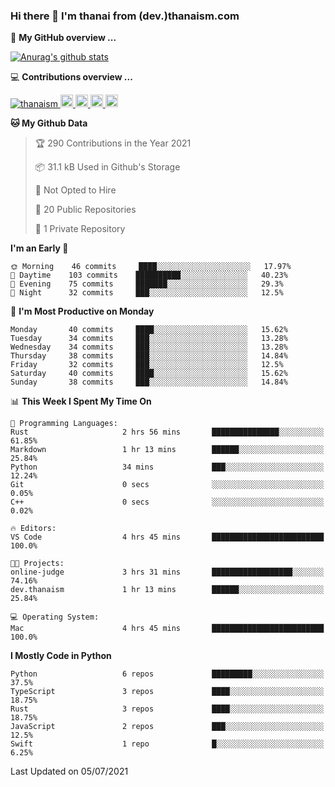 ### Hi there 👋 I'm thanai from (dev.)thanaism.com

<!-- バッジ関連 -->
<!--
メイン：https://shields.io/category/social
GitHub view：https://github.com/antonkomarev/github-profile-views-counter
Qiita contributions：https://qiita.com/mikkame/items/f2c60d9caf8a8e38ec50
 -->

🍎 **My GitHub overview ...**

<!-- GitHubトロフィー -->
<!--
https://github.com/ryo-ma/github-profile-trophy
 -->

<!-- [![trophy](https://github-profile-trophy.vercel.app/?username=thanaism)](https://github.com/thanaism/thanaism) -->

<!-- GitHubステータス -->
<!--
https://github.com/anuraghazra/github-readme-stats
 -->

[![Anurag's github stats](https://github-readme-stats.vercel.app/api?username=thanaism&count_private=true&show_icons=true)](https://github.com/thanaism/thanaism)

<!-- [![ReadMe Card](https://github-readme-stats.vercel.app/api/pin/?username=thanaism&repo=thanaism)](https://github.com/thanaism/thanaism) -->

<!-- Skill icons -->
<!--
https://rahuldkjain.github.io/gh-profile-readme-generator/
 -->

💻 **Contributions overview ...**

<p align="left">

  <a href="https://github.com/thanaism/thanaism/">
    <img src="https://komarev.com/ghpvc/?username=thanaism" alt="thanaism" />
  </a>
  <a href="http://twitter.com/okinawa__noodle">
    <img height="20" src="https://img.shields.io/twitter/follow/okinawa__noodle?label=Twitter&logo=twitter&style=flat" />
  </a>
  <a href="https://github.com/thanaism">
    <img height="20" src="https://img.shields.io/github/followers/thanaism?label=follow&logo=github&style=flat" />
  </a>
  <!-- <a href="https://www.reddit.com/user/thanaism">
    <img height="20" src="https://img.shields.io/reddit/user-karma/combined/thanaism?label=Reddit&logo=reddit&style=flat" />
  </a>
  <a href="https://stackoverflow.com/users/5720201/thanaism">
    <img height="20" src="https://img.shields.io/stackexchange/stackoverflow/r/5720201?label=StackOverflow&logo=stack-overflow&style=flat" /> -->
  </a>
  <a href="http://qiita.com/thanai">
    <img height="20" src="https://qiita-badge.apiapi.app/s/thanai/posts.svg" />
  </a>
  <//qiita.com/thanai">
    <img height="20" src="https://qiita-badge.apiapi.app/s/thanai/contributions.svg" />
  </a>
</p>

<!--START_SECTION:waka-->
**🐱 My Github Data** 

> 🏆 290 Contributions in the Year 2021
 > 
> 📦 31.1 kB Used in Github's Storage 
 > 
> 🚫 Not Opted to Hire
 > 
> 📜 20 Public Repositories 
 > 
> 🔑 1 Private Repository 
 > 
**I'm an Early 🐤** 

```text
🌞 Morning    46 commits     ████░░░░░░░░░░░░░░░░░░░░░   17.97% 
🌆 Daytime    103 commits    ██████████░░░░░░░░░░░░░░░   40.23% 
🌃 Evening    75 commits     ███████░░░░░░░░░░░░░░░░░░   29.3% 
🌙 Night      32 commits     ███░░░░░░░░░░░░░░░░░░░░░░   12.5%

```
📅 **I'm Most Productive on Monday** 

```text
Monday       40 commits     ████░░░░░░░░░░░░░░░░░░░░░   15.62% 
Tuesday      34 commits     ███░░░░░░░░░░░░░░░░░░░░░░   13.28% 
Wednesday    34 commits     ███░░░░░░░░░░░░░░░░░░░░░░   13.28% 
Thursday     38 commits     ███░░░░░░░░░░░░░░░░░░░░░░   14.84% 
Friday       32 commits     ███░░░░░░░░░░░░░░░░░░░░░░   12.5% 
Saturday     40 commits     ████░░░░░░░░░░░░░░░░░░░░░   15.62% 
Sunday       38 commits     ███░░░░░░░░░░░░░░░░░░░░░░   14.84%

```


📊 **This Week I Spent My Time On** 

```text
💬 Programming Languages: 
Rust                     2 hrs 56 mins       ███████████████░░░░░░░░░░   61.85% 
Markdown                 1 hr 13 mins        ██████░░░░░░░░░░░░░░░░░░░   25.84% 
Python                   34 mins             ███░░░░░░░░░░░░░░░░░░░░░░   12.24% 
Git                      0 secs              ░░░░░░░░░░░░░░░░░░░░░░░░░   0.05% 
C++                      0 secs              ░░░░░░░░░░░░░░░░░░░░░░░░░   0.02%

🔥 Editors: 
VS Code                  4 hrs 45 mins       █████████████████████████   100.0%

🐱‍💻 Projects: 
online-judge             3 hrs 31 mins       ██████████████████░░░░░░░   74.16% 
dev.thanaism             1 hr 13 mins        ██████░░░░░░░░░░░░░░░░░░░   25.84%

💻 Operating System: 
Mac                      4 hrs 45 mins       █████████████████████████   100.0%

```

**I Mostly Code in Python** 

```text
Python                   6 repos             █████████░░░░░░░░░░░░░░░░   37.5% 
TypeScript               3 repos             ████░░░░░░░░░░░░░░░░░░░░░   18.75% 
Rust                     3 repos             ████░░░░░░░░░░░░░░░░░░░░░   18.75% 
JavaScript               2 repos             ███░░░░░░░░░░░░░░░░░░░░░░   12.5% 
Swift                    1 repo              █░░░░░░░░░░░░░░░░░░░░░░░░   6.25%

```



 Last Updated on 05/07/2021
<!--END_SECTION:waka-->
